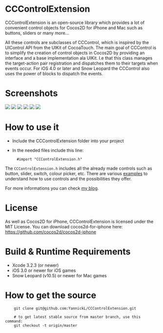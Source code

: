 CCControlExtension
=================
CCControlExtension is an open-source library which provides a lot of convenient control objects for Cocos2D for iPhone and Mac such as buttons, sliders or many more...

All these controls are subclasses of CCControl, which is inspired by the UIControl API from the UIKit of CocoaTouch. The main goal of CCControl is to simplify the creation of control objects in Cocos2D by providing an interface and a base implementation ala UIKit. I.e that this class manages the target-action pair registration and dispatches them to their targets when events occur.
For iOS 4.0 or later and Snow Leopard the CCControl also uses the power of blocks to dispatch the events. 

Screenshots
====================
![](http://github.com/YannickL/CCControlExtension/raw/master/screenshots/slider.png)
![](http://github.com/YannickL/CCControlExtension/raw/master/screenshots/colorpicker.png)
![](http://github.com/YannickL/CCControlExtension/raw/master/screenshots/switch.png)
![](http://github.com/YannickL/CCControlExtension/raw/master/screenshots/button.png)
![](http://github.com/YannickL/CCControlExtension/raw/master/screenshots/stepper.png)
![](http://github.com/YannickL/CCControlExtension/raw/master/screenshots/potentiometer.png)

How to use it
====================
- Include the CCControlExtension folder into your project
- In the needed files include this line:

        #import "CCControlExtension.h"

The `CCControlExtension.h` includes all the already made controls such as button, slider, switch, colour picker, etc.
There are various [examples][] to understand how to use controls and the possibilities they offer.

For more informations you can check [my blog][].

License
====================
As well as Cocos2D for iPhone, CCControlExtension is licensed under the MIT License. 
You can download cocos2d-for-iphone here: https://github.com/cocos2d/cocos2d-iphone

Build & Runtime Requirements
====================

  * Xcode 3.2.3 (or newer)
  * iOS 3.0 or newer for iOS games
  * Snow Leopard (v10.5) or newer for Mac games

How to get the source
===================== 

```
    git clone git@github.com:YannickL/CCControlExtension.git

    # to get latest stable source from master branch, use this command:
    git checkout -t origin/master
```

[my blog]: http://yannickloriot.com/2011/08/create-a-control-object-with-cocos2d-for-iphone/
[examples]: https://github.com/YannickL/CCControlExtension/tree/master/CCControlExamples
